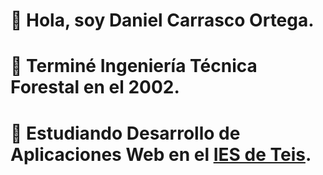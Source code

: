 # 👋 Hola, soy Daniel Carrasco Ortega. #
# 👨 Terminé Ingeniería Técnica Forestal en el 2002. #
# 🌱 Estudiando Desarrollo de Aplicaciones Web en el [IES de Teis](https://www.edu.xunta.gal/centros/iesteis/). # 
